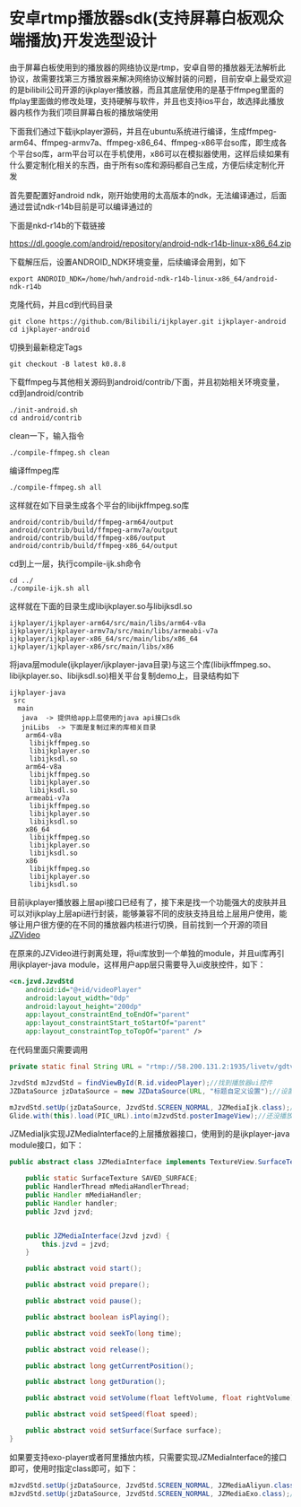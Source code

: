 # 安卓rtmp播放器sdk(支持屏幕白板观众端播放)开发选型设计

由于屏幕白板使用到的播放器的网络协议是rtmp，安卓自带的播放器无法解析此协议，故需要找第三方播放器来解决网络协议解封装的问题，目前安卓上最受欢迎的是bilibili公司开源的ijkplayer播放器，而且其底层使用的是基于ffmpeg里面的ffplay里面做的修改处理，支持硬解与软件，并且也支持ios平台，故选择此播放器内核作为我们项目屏幕白板的播放端使用

下面我们通过下载ijkplayer源码，并且在ubuntu系统进行编译，生成ffmpeg-arm64、ffmpeg-armv7a、ffmpeg-x86_64、ffmpeg-x86平台so库，即生成各个平台so库，arm平台可以在手机使用，x86可以在模拟器使用，这样后续如果有什么要定制化相关的东西，由于所有so库和源码都自己生成，方便后续定制化开发

首先要配置好android ndk，刚开始使用的太高版本的ndk，无法编译通过，后面通过尝试ndk-r14b目前是可以编译通过的

下面是nkd-r14b的下载链接

https://dl.google.com/android/repository/android-ndk-r14b-linux-x86_64.zip

下载解压后，设置ANDROID_NDK环境变量，后续编译会用到，如下

```shell
export ANDROID_NDK=/home/hwh/android-ndk-r14b-linux-x86_64/android-ndk-r14b
```

克隆代码，并且cd到代码目录

```shell
git clone https://github.com/Bilibili/ijkplayer.git ijkplayer-android
cd ijkplayer-android
```

切换到最新稳定Tags

```shell
git checkout -B latest k0.8.8
```

下载ffmpeg与其他相关源码到android/contrib/下面，并且初始相关环境变量，cd到android/contrib

```shell
./init-android.sh
cd android/contrib
```

clean一下，输入指令

```shell
./compile-ffmpeg.sh clean
```

编译ffmpeg库

```shell
./compile-ffmpeg.sh all
```

这样就在如下目录生成各个平台的libijkffmpeg.so库

```
android/contrib/build/ffmpeg-arm64/output
android/contrib/build/ffmpeg-armv7a/output
android/contrib/build/ffmpeg-x86/output
android/contrib/build/ffmpeg-x86_64/output
```

cd到上一层，执行compile-ijk.sh命令

```shell
cd ../
./compile-ijk.sh all
```

这样就在下面的目录生成libijkplayer.so与libijksdl.so

```shell
ijkplayer/ijkplayer-arm64/src/main/libs/arm64-v8a
ijkplayer/ijkplayer-armv7a/src/main/libs/armeabi-v7a
ijkplayer/ijkplayer-x86_64/src/main/libs/x86_64
ijkplayer/ijkplayer-x86/src/main/libs/x86
```

将java层module(ijkplayer/ijkplayer-java目录)与这三个库(libijkffmpeg.so、libijkplayer.so、libijksdl.so)相关平台复制demo上，目录结构如下

```
ijkplayer-java
 src
  main
   java  -> 提供给app上层使用的java api接口sdk
   jniLibs  -> 下面是复制过来的库相关目录
    arm64-v8a
     libijkffmpeg.so
     libijkplayer.so
     libijksdl.so
    arm64-v8a
     libijkffmpeg.so
     libijkplayer.so
     libijksdl.so
    armeabi-v7a
     libijkffmpeg.so
     libijkplayer.so
     libijksdl.so
    x86_64
     libijkffmpeg.so
     libijkplayer.so
     libijksdl.so
    x86
     libijkffmpeg.so
     libijkplayer.so
     libijksdl.so
```

目前ijkplayer播放器上层api接口已经有了，接下来是找一个功能强大的皮肤并且可以对ijkplay上层api进行封装，能够兼容不同的皮肤支持且给上层用户使用，能够让用户很方便的在不同的播放器内核进行切换，目前找到一个开源的项目[JZVideo](https://github.com/Jzvd/JZVideo)

在原来的JZVideo进行剥离处理，将ui库放到一个单独的module，并且ui库再引用ijkplayer-java module，这样用户app层只需要导入ui皮肤控件，如下：

```xml
<cn.jzvd.JzvdStd
    android:id="@+id/videoPlayer"
    android:layout_width="0dp"
    android:layout_height="200dp"
    app:layout_constraintEnd_toEndOf="parent"
    app:layout_constraintStart_toStartOf="parent"
    app:layout_constraintTop_toTopOf="parent" />
```

在代码里面只需要调用

```java
private static final String URL = "rtmp://58.200.131.2:1935/livetv/gdtv";

JzvdStd mJzvdStd = findViewById(R.id.videoPlayer);//找到播放器ui控件
JZDataSource jzDataSource = new JZDataSource(URL, "标题自定义设置");//设置播放url与标题

mJzvdStd.setUp(jzDataSource, JzvdStd.SCREEN_NORMAL, JZMediaIjk.class);//指定用ijkplayer内核播放
Glide.with(this).load(PIC_URL).into(mJzvdStd.posterImageView);//还没播放时的封面显示

```

JZMediaIjk实现JZMediaInterface的上层播放器接口，使用到的是ijkplayer-java module接口，如下：

```java
public abstract class JZMediaInterface implements TextureView.SurfaceTextureListener {

    public static SurfaceTexture SAVED_SURFACE;
    public HandlerThread mMediaHandlerThread;
    public Handler mMediaHandler;
    public Handler handler;
    public Jzvd jzvd;


    public JZMediaInterface(Jzvd jzvd) {
        this.jzvd = jzvd;
    }

    public abstract void start();

    public abstract void prepare();

    public abstract void pause();

    public abstract boolean isPlaying();

    public abstract void seekTo(long time);

    public abstract void release();

    public abstract long getCurrentPosition();

    public abstract long getDuration();

    public abstract void setVolume(float leftVolume, float rightVolume);

    public abstract void setSpeed(float speed);

    public abstract void setSurface(Surface surface);
}
```

如果要支持exo-player或者阿里播放内核，只需要实现JZMediaInterface的接口即可，使用时指定class即可，如下：

```java
mJzvdStd.setUp(jzDataSource, JzvdStd.SCREEN_NORMAL, JZMediaAliyun.class);//指定用阿里内核播放
mJzvdStd.setUp(jzDataSource, JzvdStd.SCREEN_NORMAL, JZMediaExo.class);//指定用exo内核播放
```